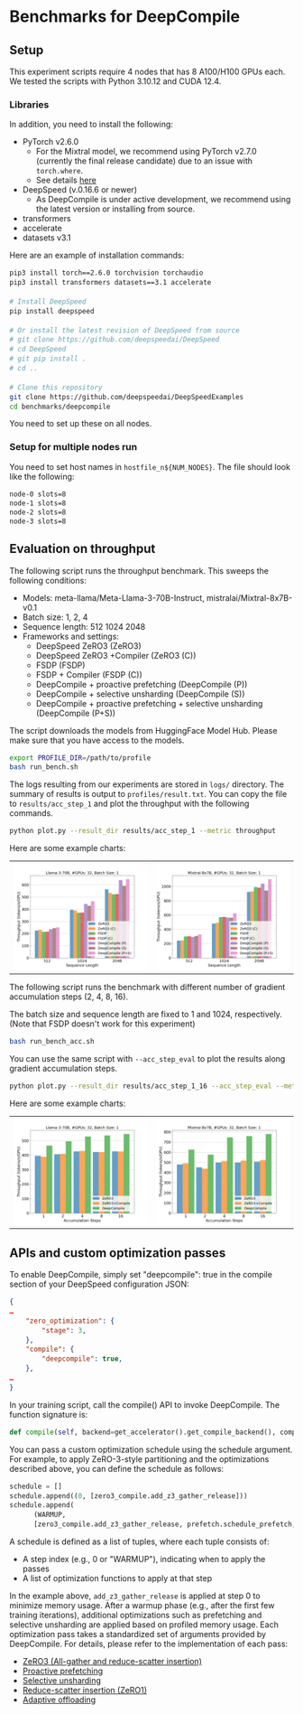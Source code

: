 # Benchmarks for DeepCompile

## Setup

This experiment scripts require 4 nodes that has 8 A100/H100 GPUs each.
We tested the scripts with Python 3.10.12 and CUDA 12.4.

### Libraries

In addition, you need to install the following:

- PyTorch v2.6.0
  - For the Mixtral model, we recommend using PyTorch v2.7.0 (currently the final release candidate) due to an issue with `torch.where`.
  - See details [here](https://github.com/pytorch/pytorch/issues/149278)
- DeepSpeed (v.0.16.6 or newer)
  - As DeepCompile is under active development, we recommend using the latest version or installing from source.
- transformers
- accelerate
- datasets v3.1

Here are an example of installation commands:

```bash
pip3 install torch==2.6.0 torchvision torchaudio
pip3 install transformers datasets==3.1 accelerate

# Install DeepSpeed
pip install deepspeed

# Or install the latest revision of DeepSpeed from source
# git clone https://github.com/deepspeedai/DeepSpeed
# cd DeepSpeed
# git pip install .
# cd ..

# Clone this repository
git clone https://github.com/deepspeedai/DeepSpeedExamples
cd benchmarks/deepcompile
```

You need to set up these on all nodes.

### Setup for multiple nodes run

You need to set host names in `hostfile_n${NUM_NODES}`. The file should look like the following:

```
node-0 slots=8
node-1 slots=8
node-2 slots=8
node-3 slots=8
```

## Evaluation on throughput

The following script runs the throughput benchmark. This sweeps the following conditions:

- Models: meta-llama/Meta-Llama-3-70B-Instruct, mistralai/Mixtral-8x7B-v0.1
- Batch size: 1, 2, 4
- Sequence length: 512 1024 2048
- Frameworks and settings:
  - DeepSpeed ZeRO3 (ZeRO3)
  - DeepSpeed ZeRO3 +Compiler (ZeRO3 (C))
  - FSDP (FSDP)
  - FSDP + Compiler (FSDP (C))
  - DeepCompile + proactive prefetching (DeepCompile (P))
  - DeepCompile + selective unsharding (DeepCompile (S))
  - DeepCompile + proactive prefetching + selective unsharding (DeepCompile (P+S))

The script downloads the models from HuggingFace Model Hub. Please make sure that you have access to the models.

```bash
export PROFILE_DIR=/path/to/profile
bash run_bench.sh
```

The logs resulting from our experiments are stored in `logs/` directory. The summary of results is output to `profiles/result.txt`. You can copy the file to `results/acc_step_1` and plot the throughput with the following commands.

```bash
python plot.py --result_dir results/acc_step_1 --metric throughput
```

Here are some example charts:

<table>
  <tr>
    <td><img src="results/acc_step_1/throughput/chart_throughput_Llama-3-70B_np32_bs1.png" alt="Llama-3-70B/bs=1" width="300"></td>
    <td><img src="results/acc_step_1/throughput/chart_throughput_Mixtral-8x7B_np32_bs1.png" alt="Mixtral-8x7B/bs=1" width="300"></td>
  </tr>
</table>

The following script runs the benchmark with different number of gradient accumulation steps (2, 4, 8, 16).

The batch size and sequence length are fixed to 1 and 1024, respectively. (Note that FSDP doesn't work for this experiment)

```bash
bash run_bench_acc.sh
```

You can use the same script with `--acc_step_eval` to plot the results along gradient accumulation steps.

```bash
python plot.py --result_dir results/acc_step_1_16 --acc_step_eval --metric throughput
```

Here are some example charts:

<table>
  <tr>
    <td><img src="results/acc_step_1_16/throughput/chart_throughput_Llama-3-70B_np32_bs1.png" alt="Llama-3-70B/bs=1" width="300"></td>
    <td><img src="results/acc_step_1_16/throughput/chart_throughput_Mixtral-8x7B_np32_bs1.png" alt="Mixtral-8x7B/bs=1" width="300"></td>
  </tr>
</table>

## APIs and custom optimization passes

To enable DeepCompile, simply set "deepcompile": true in the compile section of your DeepSpeed configuration JSON:

```json
{   
…
    "zero_optimization": {
        "stage": 3,
    },
    "compile": {
        "deepcompile": true,
    },
…
}
```

In your training script, call the compile() API to invoke DeepCompile. The function signature is:

```python
def compile(self, backend=get_accelerator().get_compile_backend(), compile_kwargs={}, schedule=None) -> None:
```

You can pass a custom optimization schedule using the schedule argument. For example, to apply ZeRO-3-style partitioning and the optimizations described above, you can define the schedule as follows:

```python
schedule = []
schedule.append((0, [zero3_compile.add_z3_gather_release]))
schedule.append(
      (WARMUP,
      [zero3_compile.add_z3_gather_release, prefetch.schedule_prefetch, selective_gather.selective_gather]))
```

A schedule is defined as a list of tuples, where each tuple consists of:

- A step index (e.g., 0 or "WARMUP"), indicating when to apply the passes
- A list of optimization functions to apply at that step

In the example above, `add_z3_gather_release` is applied at step 0 to minimize memory usage. After a warmup phase (e.g., after the first few training iterations), additional optimizations such as prefetching and selective unsharding are applied based on profiled memory usage.
Each optimization pass takes a standardized set of arguments provided by DeepCompile. For details, please refer to the implementation of each pass:

- [ZeRO3 (All-gather and reduce-scatter insertion)](https://github.com/deepspeedai/DeepSpeed/blob/master/deepspeed/compile/passes/zero3_compile.py)
- [Proactive prefetching](https://github.com/deepspeedai/DeepSpeed/blob/master/deepspeed/compile/passes/prefetch.py)
- [Selective unsharding](https://github.com/deepspeedai/DeepSpeed/blob/master/deepspeed/compile/passes/selective_gather.py)
- [Reduce-scatter insertion (ZeRO1)](https://github.com/deepspeedai/DeepSpeed/blob/master/deepspeed/compile/passes/zero1_compile.py)
- [Adaptive offloading](https://github.com/deepspeedai/DeepSpeed/blob/master/deepspeed/compile/passes/offload_adam_states.py)
